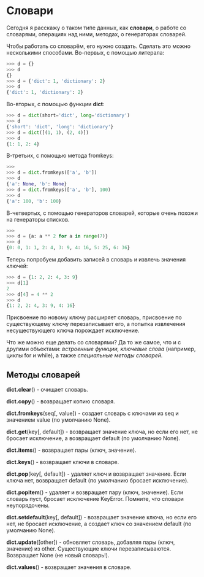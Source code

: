 # Словари

Сегодня я расскажу о таком типе данных, как **словари**, о работе со словарями, операциях над ними, методах, о генераторах словарей.

Чтобы работать со словарём, его нужно создать. Сделать это можно несколькими способами. Во-первых, с помощью литерала:

```python
>>> d = {}
>>> d
{}
>>> d = {'dict': 1, 'dictionary': 2}
>>> d
{'dict': 1, 'dictionary': 2}
```

Во-вторых, с помощью функции **dict**:

```python
>>> d = dict(short='dict', long='dictionary')
>>> d
{'short': 'dict', 'long': 'dictionary'}
>>> d = dict([(1, 1), (2, 4)])
>>> d
{1: 1, 2: 4}
```

В-третьих, с помощью метода fromkeys:

```python
>>>
>>> d = dict.fromkeys(['a', 'b'])
>>> d
{'a': None, 'b': None}
>>> d = dict.fromkeys(['a', 'b'], 100)
>>> d
{'a': 100, 'b': 100}
```

В-четвертых, с помощью генераторов словарей, которые очень похожи на генераторы списков.
```python
>>>
>>> d = {a: a ** 2 for a in range(7)}
>>> d
{0: 0, 1: 1, 2: 4, 3: 9, 4: 16, 5: 25, 6: 36}
```

Теперь попробуем добавить записей в словарь и извлечь значения ключей:

```python
>>> d = {1: 2, 2: 4, 3: 9}
>>> d[1]
2
>>> d[4] = 4 ** 2
>>> d
{1: 2, 2: 4, 3: 9, 4: 16}
```
Присвоение по новому ключу расширяет словарь, присвоение по существующему ключу перезаписывает его, а попытка извлечения несуществующего ключа порождает исключение. 

Что же можно еще делать со словарями? Да то же самое, что и с другими объектами: *встроенные функции, ключевые слова* (например, циклы for и while), а также *специальные методы словарей.*

## Методы словарей
**dict.clear**() - очищает словарь.

**dict.copy**() - возвращает копию словаря.

**dict.fromkeys**(seq[, value]) - создает словарь с ключами из seq и значением value (по умолчанию None).

**dict.get**(key[, default]) - возвращает значение ключа, но если его нет, не бросает исключение, а возвращает default (по умолчанию None).

**dict.items**() - возвращает пары (ключ, значение).

**dict.keys**() - возвращает ключи в словаре.

**dict.pop**(key[, default]) - удаляет ключ и возвращает значение. Если ключа нет, возвращает default (по умолчанию бросает исключение).

**dict.popitem**() - удаляет и возвращает пару (ключ, значение). Если словарь пуст, бросает исключение KeyError. Помните, что словари неупорядочены.

**dict.setdefault**(key[, default]) - возвращает значение ключа, но если его нет, не бросает исключение, а создает ключ со значением default (по умолчанию None).

**dict.update**([other]) - обновляет словарь, добавляя пары (ключ, значение) из other. Существующие ключи перезаписываются. Возвращает None (не новый словарь!).

**dict.values**() - возвращает значения в словаре.